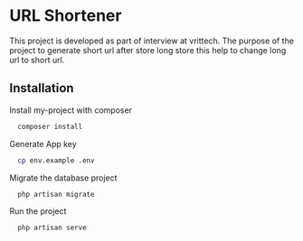 
# URL Shortener

This project is developed as part of interview at vrittech. The purpose of the project to generate short url after store long store this help to change long url to short url.


## Installation

Install my-project with composer

```bash
  composer install
```
Generate App key
```bash
  cp env.example .env
```
Migrate the database project
```bash
  php artisan migrate
```
Run the project 
```bash
  php artisan serve
```
    